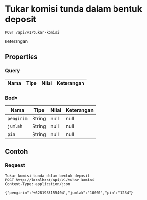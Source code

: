 # Tukar komisi tunda dalam bentuk deposit
```http
POST /api/v1/tukar-komisi
```
keterangan
## Properties
### Query
Nama | Tipe | Nilai | Keterangan
--- | --- | --- | ---
### Body
Nama | Tipe | Nilai | Keterangan
--- | --- | --- | ---
<code>pengirim</code> | String | null | null
<code>jumlah</code> | String | null | null
<code>pin</code> | String | null | null
## Contoh
### Request
```http
Tukar komisi tunda dalam bentuk deposit
POST http://localhost/api/v1/tukar-komisi
Content-Type: application/json

{"pengirim":"+6281935155404","jumlah":"10000","pin":"1234"}
```
